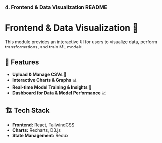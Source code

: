 
### **4. Frontend & Data Visualization README**  

# Frontend & Data Visualization 🎨

This module provides an interactive UI for users to visualize data, perform transformations, and train ML models.

## 🚀 Features
- **Upload & Manage CSVs** 📂
- **Interactive Charts & Graphs** 📊
- **Real-time Model Training & Insights** 🧠
- **Dashboard for Data & Model Performance** 📈

## 🏗️ Tech Stack
- **Frontend:** React, TailwindCSS
- **Charts:** Recharts, D3.js
- **State Management:** Redux
